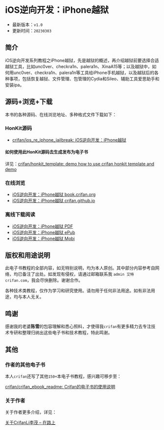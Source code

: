 # iOS逆向开发：iPhone越狱

* 最新版本：`v1.0`
* 更新时间：`20230303`

## 简介

iOS逆向开发系列教程之iPhone越狱，先是越狱的概述，再介绍越狱前要选择合适越狱工具，比如unc0ver、checkra1n、palera1n、XinaA15等；以及越狱中，如何用unc0ver、checkra1n、palera1n等工具给iPhone手机越狱，以及越狱后的各种事项，包括恢复越狱、文件管理、包管理的Cydia和Sileo、辅助工具爱思助手和安装ipa。

## 源码+浏览+下载

本书的各种源码、在线浏览地址、多种格式文件下载如下：

### HonKit源码

* [crifan/ios_re_iphone_jailbreak: iOS逆向开发：iPhone越狱](https://github.com/crifan/ios_re_iphone_jailbreak)

#### 如何使用此HonKit源码去生成发布为电子书

详见：[crifan/honkit_template: demo how to use crifan honkit template and demo](https://github.com/crifan/honkit_template)

### 在线浏览

* [iOS逆向开发：iPhone越狱 book.crifan.org](https://book.crifan.org/books/ios_re_iphone_jailbreak/website/)
* [iOS逆向开发：iPhone越狱 crifan.github.io](https://crifan.github.io/ios_re_iphone_jailbreak/website/)

### 离线下载阅读

* [iOS逆向开发：iPhone越狱 PDF](https://book.crifan.org/books/ios_re_iphone_jailbreak/pdf/ios_re_iphone_jailbreak.pdf)
* [iOS逆向开发：iPhone越狱 ePub](https://book.crifan.org/books/ios_re_iphone_jailbreak/epub/ios_re_iphone_jailbreak.epub)
* [iOS逆向开发：iPhone越狱 Mobi](https://book.crifan.org/books/ios_re_iphone_jailbreak/mobi/ios_re_iphone_jailbreak.mobi)

## 版权和用途说明

此电子书教程的全部内容，如无特别说明，均为本人原创。其中部分内容参考自网络，均已备注了出处。如发现有侵权，请通过邮箱联系我 `admin 艾特 crifan.com`，我会尽快删除。谢谢合作。

各种技术类教程，仅作为学习和研究使用。请勿用于任何非法用途。如有非法用途，均与本人无关。

## 鸣谢

感谢我的老婆**陈雪**的包容理解和悉心照料，才使得我`crifan`有更多精力去专注技术专研和整理归纳出这些电子书和技术教程，特此鸣谢。

## 其他

### 作者的其他电子书

本人`crifan`还写了其他`150+`本电子书教程，感兴趣可移步至：

[crifan/crifan_ebook_readme: Crifan的电子书的使用说明](https://github.com/crifan/crifan_ebook_readme)

### 关于作者

关于作者更多介绍，详见：

[关于CrifanLi李茂 – 在路上](https://www.crifan.org/about/)
